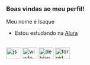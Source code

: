 ### Boas vindas ao meu perfil!

Meu nome é Isaque

- Estou estudando na [Alura](https://www.alura.com.br)

<div style="display: inline_block"><br>
  <img allign="center" alt="js" height="30" width="40" src="https://img.shields.io/badge/JavaScript-323330?style=for-the-badge&logo=javascript&logoColor=F7DF1E">
  <img allign="center" alt="windows" height="30" width="40" src="https://img.shields.io/badge/Windows-0078D6?style=for-the-badge&logo=windows&logoColor=white">
  <img allign="center" alt="debian" height="30" width="40" src="https://img.shields.io/badge/Debian-A81D33?style=for-the-badge&logo=debian&logoColor=white">
  <img allign="center" alt="fdroid" height="30" width="40" src="https://img.shields.io/badge/F%20Droid-1976D2?style=for-the-badge&logo=f-droid&logoColor=white">
</div>
